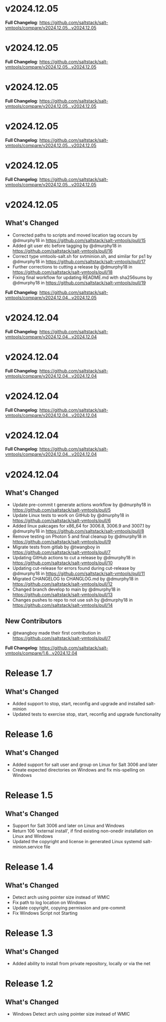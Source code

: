 # v2024.12.05

**Full Changelog**: https://github.com/saltstack/salt-vmtools/compare/v2024.12.05...v2024.12.05

# v2024.12.05

**Full Changelog**: https://github.com/saltstack/salt-vmtools/compare/v2024.12.05...v2024.12.05

# v2024.12.05

**Full Changelog**: https://github.com/saltstack/salt-vmtools/compare/v2024.12.05...v2024.12.05

# v2024.12.05

**Full Changelog**: https://github.com/saltstack/salt-vmtools/compare/v2024.12.05...v2024.12.05

# v2024.12.05

**Full Changelog**: https://github.com/saltstack/salt-vmtools/compare/v2024.12.05...v2024.12.05

# v2024.12.05

## What's Changed
* Corrected paths to scripts and moved location tag occurs by @dmurphy18 in https://github.com/saltstack/salt-vmtools/pull/15
* Added git user etc before tagging by @dmurphy18 in https://github.com/saltstack/salt-vmtools/pull/16
* Correct type vmtools-salt.sh for svtminion.sh, and similar for ps1 by @dmurphy18 in https://github.com/saltstack/salt-vmtools/pull/17
* Further corrections to cutting a release by @dmurphy18 in https://github.com/saltstack/salt-vmtools/pull/18
* Fixing final workflow for updating README.md with sha256sums by @dmurphy18 in https://github.com/saltstack/salt-vmtools/pull/19


**Full Changelog**: https://github.com/saltstack/salt-vmtools/compare/v2024.12.04...v2024.12.05

# v2024.12.04

**Full Changelog**: https://github.com/saltstack/salt-vmtools/compare/v2024.12.04...v2024.12.04

# v2024.12.04

**Full Changelog**: https://github.com/saltstack/salt-vmtools/compare/v2024.12.04...v2024.12.04

# v2024.12.04

**Full Changelog**: https://github.com/saltstack/salt-vmtools/compare/v2024.12.04...v2024.12.04

# v2024.12.04

**Full Changelog**: https://github.com/saltstack/salt-vmtools/compare/v2024.12.04...v2024.12.04

# v2024.12.04

## What's Changed
* Update pre-commit t  generate actions workflow by @dmurphy18 in https://github.com/saltstack/salt-vmtools/pull/5
* Update Linux tests to work on GitHub by @dmurphy18 in https://github.com/saltstack/salt-vmtools/pull/6
* Added linux pakcages for x86_64 for 3006.8, 3006.9 and 3007.1 by @dmurphy18 in https://github.com/saltstack/salt-vmtools/pull/8
* Remove testing on Photon 5 and final cleanup by @dmurphy18 in https://github.com/saltstack/salt-vmtools/pull/9
* Migrate tests from gitlab by @twangboy in https://github.com/saltstack/salt-vmtools/pull/7
* Updating GitHub actions to cut a release by @dmurphy18 in https://github.com/saltstack/salt-vmtools/pull/10
* Updating cut-release for errors found during cut-release by @dmurphy18 in https://github.com/saltstack/salt-vmtools/pull/11
* Migrated CHANGELOG to CHANGLOG.md by @dmurphy18 in https://github.com/saltstack/salt-vmtools/pull/12
* Changed branch develop to main by @dmurphy18 in https://github.com/saltstack/salt-vmtools/pull/13
* Changes pushes to repo to not use ssh by @dmurphy18 in https://github.com/saltstack/salt-vmtools/pull/14

## New Contributors
* @twangboy made their first contribution in https://github.com/saltstack/salt-vmtools/pull/7

**Full Changelog**: https://github.com/saltstack/salt-vmtools/compare/1.6...v2024.12.04

# Release 1.7

## What's Changed

- Added support to stop, start, reconfig and upgrade and installed salt-minion
- Updated tests to exercise stop, start, reconfig and upgrade functionality

# Release 1.6

## What's Changed

- Added support for salt user and group on Linux for Salt 3006 and later
- Create expected directories on Windows and fix mis-spelling on Windows

# Release 1.5

## What's Changed

- Support for Salt 3006 and later on Linux and Windows
- Return 106 'external install', if find existing non-onedir installation on Linux and Windows
- Updated the copyright and license in generated Linux systemd salt-minion.service file

# Release 1.4

## What's Changed

- Detect arch using pointer size instead of WMIC
- Fix path to log location on Windows
- Update copyright, copying permission and pre-commit
- Fix Windows Script not Starting

# Release 1.3

## What's Changed

- Added ability to install from private repository, locally or via the net

# Release 1.2

## What's Changed

- Windows   Detect arch using pointer size instead of WMIC
